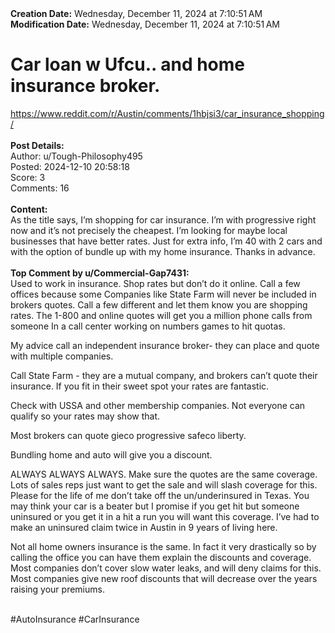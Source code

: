 <div><b>Creation Date:</b> Wednesday, December 11, 2024 at 7:10:51 AM<br></div>
<div><b>Modification Date:</b> Wednesday, December 11, 2024 at 7:10:51 AM<br></div>
<div><h1>Car loan w Ufcu.. and home insurance broker.</h1></div>
<div><a href=https://www.reddit.com/r/Austin/comments/1hbjsi3/car_insurance_shopping/>https://www.reddit.com/r/Austin/comments/1hbjsi3/car_insurance_shopping/</a><br></div>


<div><br></div>
<div><b>Post Details:</b><br></div>
<div>Author: u/Tough-Philosophy495</div>
<div>Posted: 2024-12-10 20:58:18</div>
<div>Score: 3</div>
<div>Comments: 16</div>
<div><br></div>
<div><b>Content:</b></div>
<div>As the title says, I’m shopping for car insurance. I’m with progressive right now and it’s not precisely the cheapest. I’m looking for maybe local businesses that have better rates. Just for extra info, I’m 40 with 2 cars and with the option of bundle up with my home insurance. Thanks in advance. </div>

<div><br></div>
<div><b>Top Comment by u/Commercial-Gap7431:</b></div>
<div>Used to work in insurance. Shop rates but don’t do it online. Call a few offices because some
Companies like State Farm will never be included in brokers quotes. Call a few different and let them know you are shopping rates. The 1-800 and online quotes will get you a million phone calls from someone In a call center working on numbers games to hit quotas. 

My advice call an independent insurance broker- they can place and quote with multiple companies. 

Call State Farm - they are a mutual company, and brokers can’t quote their insurance. If you fit in their sweet spot your rates are fantastic. 

Check with USSA and other membership companies. Not everyone can qualify so your rates may show that. 

Most brokers can quote gieco progressive safeco liberty.

Bundling home and auto will give you a discount. 

ALWAYS ALWAYS ALWAYS. Make sure the quotes are the same coverage. Lots of sales reps just want to get the sale and will slash coverage for this. Please for the life of me don’t take off the un/underinsured in Texas. You may think your car is a beater but I promise if you get hit but someone uninsured or you get it in a hit a run you will want this coverage. I’ve had to make an uninsured claim twice in Austin in 9 years of living here. 

Not all home owners insurance is the same. In fact it very drastically so by calling the office you can have them explain the discounts and coverage. Most companies don’t cover slow water leaks, and will deny claims for this. Most companies give new roof discounts that will decrease over the years raising your premiums.</div>

<div><br></div>
<div>#AutoInsurance #CarInsurance</div>
